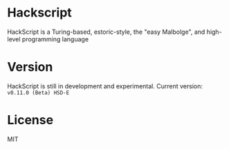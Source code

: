 # Hackscript

HackScript is a Turing-based, estoric-style, the "easy Malbolge", and high-level programming language

# Version

HackScript is still in development and experimental. Current version: `v0.11.0 (Beta) HSD-E`

# License

MIT
